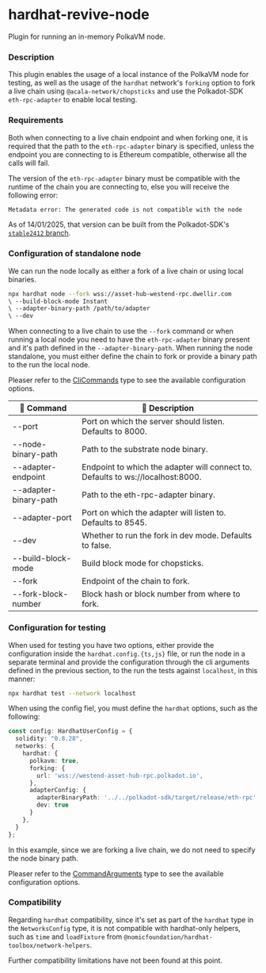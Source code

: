 # hardhat-revive-node
Plugin for running an in-memory PolkaVM node.

### Description
This plugin enables the usage of a local instance of the PolkaVM node for testing,
as well as the usage of the `hardhat` network's `forking` option to fork a live
chain using `@acala-network/chopsticks` and use the Polkadot-SDK `eth-rpc-adapter`
to enable local testing.

### Requirements
Both when connecting to a live chain endpoint and when forking one, it is required that the
path to the `eth-rpc-adapter` binary is specified, unless the endpoint you are
connecting to is Ethereum compatible, otherwise all the calls will fail.

The version of the `eth-rpc-adapter` binary must be compatible with the runtime
of the chain you are connecting to, else you will receive the following error:
```bash
Metadata error: The generated code is not compatible with the node
```
As of 14/01/2025, that version can be built from the Polkadot-SDK's [`stable2412`
branch](https://github.com/paritytech/polkadot-sdk/tree/stable2412).

### Configuration of standalone node
We can run the node locally as either a fork of a live chain or using local binaries.

```bash
npx hardhat node --fork wss://asset-hub-westend-rpc.dwellir.com 
\ --build-block-mode Instant
\ --adapter-binary-path /path/to/adapter 
\ --dev
```

When connecting to a live chain to use the `--fork` command or when running a local
node you need to have the `eth-rpc-adapter` binary present and it's path defined
in the `--adapter-binary-path`. When running the node standalone, you must either
define the chain to fork or provide a binary path to the run the local node.

Pleaser refer to the [CliCommands](/packages/hardhat-revive-node/src/types.ts#L3)
type to see the available configuration options.

| 🔧 Command                          | 📄 Description                                                                                                       |
|-------------------------------------|----------------------------------------------------------------------------------------------------------------------|
| --port                              | Port on which the server should listen. Defaults to 8000.                                                            |
| --node-binary-path                  | Path to the substrate node binary.                                                                                   |
| --adapter-endpoint                  | Endpoint to which the adapter will connect to. Defaults to ws://localhost:8000.                                      |
| --adapter-binary-path               | Path to the eth-rpc-adapter binary.                                                                                  |
| --adapter-port                      | Port on which the adapter will listen to. Defaults to 8545.                                                          |
| --dev                               | Whether to run the fork in dev mode. Defaults to false.                                                              |
| --build-block-mode                  | Build block mode for chopsticks.                                                                                     |
| --fork                              | Endpoint of the chain to fork.                                                                                       |
| --fork-block-number                 | Block hash or block number from where to fork.                                                                       |

### Configuration for testing
When used for testing you have two options, either provide the configuration inside
the `hardhat.config.{ts,js}` file, or run the node in a separate terminal and
provide the configuration through the cli arguments defined in the previous section,
to the run the tests against `localhost`, in this manner:
```bash
npx hardhat test --network localhost
```

When using the config fiel, you must define the `hardhat` options, such as the following:

```ts
const config: HardhatUserConfig = {
  solidity: "0.8.28",
  networks: {
    hardhat: {
      polkavm: true,
      forking: {
        url: 'wss://westend-asset-hub-rpc.polkadot.io',
      },
      adapterConfig: {
        adapterBinaryPath: '../../polkadot-sdk/target/release/eth-rpc',
        dev: true
      }
    },
  }
};
```

In this example, since we are forking a live chain, we do not need to specify the
node binary path.

Pleaser refer to the [CommandArguments](/packages/hardhat-revive-node/src/types.ts#L28)
type to see the available configuration options.

### Compatibility
Regarding `hardhat` compatibility, since it's set as part of the `hardhat`
type in the `NetworksConfig` type, it is not compatible with hardhat-only helpers,
such as `time` and `loadFixture` from `@nomicfoundation/hardhat-toolbox/network-helpers`.

Further compatibility limitations have not been found at this point.

